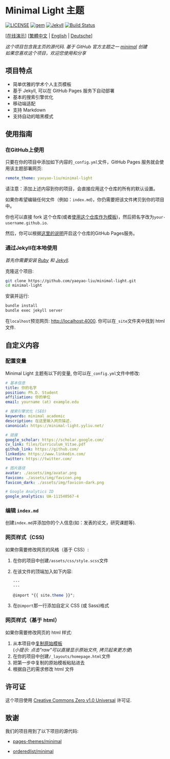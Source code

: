 # Minimal Light 主题

[![LICENSE](https://img.shields.io/github/license/yaoyao-liu/minimal-light?logo=creative-commons&color=EF9421)](https://github.com/yaoyao-liu/minimal-light/blob/main/LICENSE)
[![gem](https://img.shields.io/gem/v/minimal-light?logo=rubygems&color=E9573F)](https://rubygems.org/gems/minimal-light)
[![Jekyll](https://img.shields.io/badge/jekyll-%3E%3D%203.5-orange.svg?logo=jekyll)](https://jekyllrb.com/)
[![Build Status](https://github.com/yaoyao-liu/minimal-light/actions/workflows/ci.yaml/badge.svg)](https://github.com/yaoyao-liu/minimal-light/actions/workflows/ci.yaml)

\[[在线演示](https://minimal-light.yyliu.net/)\] \[[繁體中文](https://github.com/yaoyao-liu/minimal-light/blob/master/README_zh_Hant.md) | [English](https://github.com/yaoyao-liu/minimal-light/blob/master/README.md) | [Deutsche](https://github.com/yaoyao-liu/minimal-light/blob/master/README_de.md)\]
 
*这个项目包含我主页的源代码. 基于 GitHub 官方主题之一 [minimal](https://github.com/orderedlist/minimal) 创建*
<br>
*如果您喜欢这个项目，欢迎您使用和分享*

## 项目特点

- 简单优雅的学术个人主页模板
- 基于 Jekyll, 可以在 GitHub Pages 服务下自动部署
- 基本的搜索引擎优化
- 移动端适配
- 支持 Markdown
- 支持自动的暗黑模式

## 使用指南
### 在GitHub上使用

只要在你的项目中添加如下内容的`_config.yml`文件，GitHub Pages 服务就会使用该主题部署网页:

```yaml
remote_theme: yaoyao-liu/minimal-light
```
请注意：添加上述内容到你的项目，会直接应用这个仓库的所有的默认设置。

如果你希望编辑任何文件（例如：`index.md`)，你仍需要把该文件拷贝到你的项目中。

你也可以直接 fork 这个仓库(或者[使用这个仓库作为模板](https://docs.github.com/cn/github/creating-cloning-and-archiving-repositories/creating-a-repository-from-a-template))，然后把名字改为`your-username.github.io`.

然后，你可以根据[这里的说明](https://docs.github.com/cn/pages/getting-started-with-github-pages/creating-a-github-pages-site#creating-your-site)开启这个仓库的GitHub Pages服务。

### 通过Jekyll在本地使用

*首先你需要安装 [Ruby](https://www.ruby-lang.org/en/) 和 [Jekyll](https://jekyllrb.com/).*

克隆这个项目:

```bash
git clone https://github.com/yaoyao-liu/minimal-light.git
cd minimal-light
```
安装并运行:

```bash
bundle install
bundle exec jekyll server
```
在`localhost`预览网页:
<http://localhost:4000>. 
你可以在`_site`文件夹中找到 html 文件.

## 自定义内容

### 配置变量

Minimal Light 主题有以下的变量, 你可以在`_config.yml`文件中修改:
  
  ```yaml
# 基本信息
title: 你的名字
position: Ph.D. Student
affiliation: 你的单位
email: yourname (at) example.edu

# 搜索引擎优化 (SEO)
keywords: minimal academic
description: 在这里输入网页描述.
canonical: https://minimal-light.yyliu.net/

# 链接
google_scholar: https://scholar.google.com/
cv_link: files/Curriculum_Vitae.pdf
github_link: https://github.com/
linkedin: https://www.linkedin.com/
twitter: https://twitter.com/

# 图片路径
avatar: ./assets/img/avatar.png
favicon: ./assets/img/favicon.png
favicon_dark: ./assets/img/favicon-dark.png

# Google Analytics ID
google_analytics: UA-111540567-4
  ```
### 编辑 `index.md`

创建`index.md`并添加你的个人信息(如：发表的论文，研究课题等).

### 网页样式（CSS)

如果你需要修改网页的风格（基于 CSS）:

1. 在你的项目中创建`/assets/css/style.scss`文件
2. 在该文件的顶端加入如下内容:

    ```scss
    ---
    ---

    @import "{{ site.theme }}";
    ```
3. 在`@import`那一行添加自定义 CSS (或 Sass)格式

### 网页样式（基于 html）

如果你需要修改网页的 html 样式:

1. 从本项目中[复制原始模板](https://github.com/yaoyao-liu/minimal-light/blob/master/_layouts/homepage.html)<br />(*小提示: 点击"raw"可以直接显示原始文件, 拷贝起来更方便*)
2. 在你的项目中创建`/_layouts/homepage.html`文件
3. 把第一步中复制的原始模板粘贴进去
4. 根据自己的需求修改 html 文件

## 许可证

这个项目使用 [Creative Commons Zero v1.0 Universal](https://github.com/yaoyao-liu/minimal-light/blob/master/LICENSE) 许可证.

## 致谢

我们的项目用到了以下项目的源代码:

* [pages-themes/minimal](https://github.com/pages-themes/minimal)

* [orderedlist/minimal](https://github.com/orderedlist/minimal)
